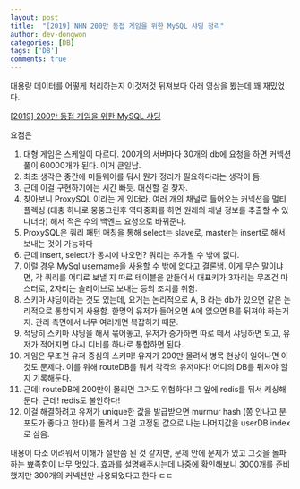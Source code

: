```yaml
---
layout: post
title:  "[2019] NHN 200만 동접 게임을 위한 MySQL 샤딩 정리"
author: dev-dongwon
categories: [DB]
tags: ['DB']
comments: true
---
```


대용량 데이터를 어떻게 처리하는지 이것저것 뒤져보다 아래 영상을 봤는데 꽤 재밌었다.

[[2019] 200만 동접 게임을 위한 MySQL 샤딩](https://www.youtube.com/watch?v=8Eb_n7JA1yA&t=1531s&ab_channel=NHNCloud)

요점은
1. 대형 게임은 스케일이 다르다. 200개의 서버마다 30개의 db에 요청을 하면 커넥션 풀이 60000개가 된다. 이거 큰일남.
2. 최초 생각은 중간에 미들웨어를 둬서 뭔가 정리가 필요하다라는 생각이 듬.
3. 근데 이걸 구현하기에는 시간 빠듯. 대신할 걸 찾자.
4. 찾아보니 ProxySQL 이라는 게 있더라. 여러 개의 채널로 들어오는 커넥션을 멀티플렉싱 (대충 하나로 뭉뚱그린후 역다중화를 하면 원래의 채널 정보를 추출할 수 있다더라) 해서 적은 수의 백엔드 요청으로 바꿔준다.
5. ProxySQL은 쿼리 패턴 매칭을 통해 select는 slave로, master는 insert로 해서 보내는 것이 가능하다
6. 근데 insert, select가 동시에 나오면? 쿼리는 추가될 수 밖에 없다. 
7. 이럴 경우 MySql username을 사용할 수 밖에 없다고 결론냄. 이게 무슨 말이냐면, 각 쿼리를 어디로 보낼 지 따로 테이블을 만들어서 대표키가 3자리는 무조건 마스터로, 2자리는 슬레이브로 보내는 등의 조치를 취함.
8. 스키마 샤딩이라는 것도 있는데, 요거는 논리적으로 A, B 라는 db가 있으면 같은 논리적으로 통합되게 사용함. 한명의 유저가 들어오면 A에 없으면 B를 뒤져야 하는거지. 관리 측면에서 너무 여러개면 복잡하기 때문.
9. 적당히 스키마 샤딩을 해서 묶어놓고, 유저가 증가하면 따로 떼서 샤딩하면 되고, 유저가 적어지면 다시 디비를 하나로 통합하면 된다.
10. 게임은 무조건 유저 중심의 스키마! 유저가 200만 몰려서 병목 현상이 일어나면 이것도 문제다. 이를 위해 routeDB를 둬서 각각의 유저마다! 어디의 DB를 뒤져야 할 지 기록해둔다.
11. 근데! routeDB에 200만이 몰리면 그거도 위험하다! 그 앞에 redis를 둬서 캐싱해둔다. 근데! redis도 불안하다!
12. 이걸 해결하려고 유저가 unique한 값을 발급받으면 murmur hash (쫑 안나고 분포도가 좋다고 한다)를 돌려서 그걸 고정된 값으로 나눈 나머지값을 userDB index로 삼음.

내용이 다소 어려워서 이해가 절반쯤 된 것 같지만, 문제 안에 문제가 있고 그것을 돌파하는 뾰족함이 너무 멋있다. 효과를 설명해주시는데 나중에 확인해보니 3000개를 준비했지만 300개의 커넥션만 사용되었다고 한다 ㄷㄷ